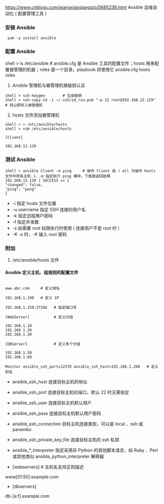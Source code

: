 https://www.cnblogs.com/wangxiaoqiangs/p/5685239.html
Ansible 运维自动化 ( 配置管理工具 )



### 安装 Ansible
```
 yum -y install ansible
```
### 配置 Ansible

shell > ls /etc/ansible   # ansible.cfg 是 Ansible 工具的配置文件；hosts 用来配置被管理的机器；roles 是一个目录，playbook 将使用它
ansible.cfg hosts roles
1. Ansible 管理机与被管理机做秘钥认证

```
shell > ssh-keygen        # 生成秘钥
shell > ssh-copy-id -i ~/.ssh/id_rsa.pub "-p 22 root@192.168.12.129"     # 将公钥写入被管理机
```
2. hosts 文件添加被管理机
```
shell > > /etc/ansible/hosts
shell > vim /etc/ansible/hosts

[Client]

192.168.12.129
```
### 测试 Ansible

```
shell > ansible Client -m ping     # 操作 Client 组 ( all 为操作 hosts 文件中所有主机 )，-m 指定执行 ping 模块，下面是返回结果
192.168.12.129 | SUCCESS => {
"changed": false,
"ping": "pong"
}
```

* -i          指定 hosts 文件位置
* -u username 指定 SSH 连接的用户名
* -k          指定远程用户密码
* -f          指定并发数
* -s          如需要 root 权限执行时使用 ( 连接用户不是 root 时 )
* -K          -s 时，-K 输入 root 密码

### 附加

1. /etc/ansible/hosts 文件

#### Ansible 定义主机、组规则的配置文件

```shell > vim /etc/ansible/hosts

www.abc.com     # 定义域名

192.168.1.100   # 定义 IP

192.168.1.150:37268   # 指定端口号

[WebServer]           # 定义分组

192.168.1.10
192.168.1.20
192.168.1.30

[DBServer]            # 定义多个分组

192.168.1.50
192.168.1.60

Monitor ansible_ssh_port=12378 ansible_ssh_host=192.168.1.200   # 定义别名
```
* ansible_ssh_host 连接目标主机的地址

* ansible_ssh_port 连接目标主机的端口，默认 22 时无需指定

* ansible_ssh_user 连接目标主机默认用户

* ansible_ssh_pass 连接目标主机默认用户密码

* ansible_ssh_connection 目标主机连接类型，可以是 local 、ssh 或 paramiko

* ansible_ssh_private_key_file 连接目标主机的 ssh 私钥

* ansible_\*\_interpreter 指定采用非 Python 的其他脚本语言，如 Ruby 、Perl 或其他类似 ansible_python_interpreter 解释器

* [webservers]         # 主机名支持正则描述

www[01:50].example.com

* [dbservers]

db-[a:f].example.com
